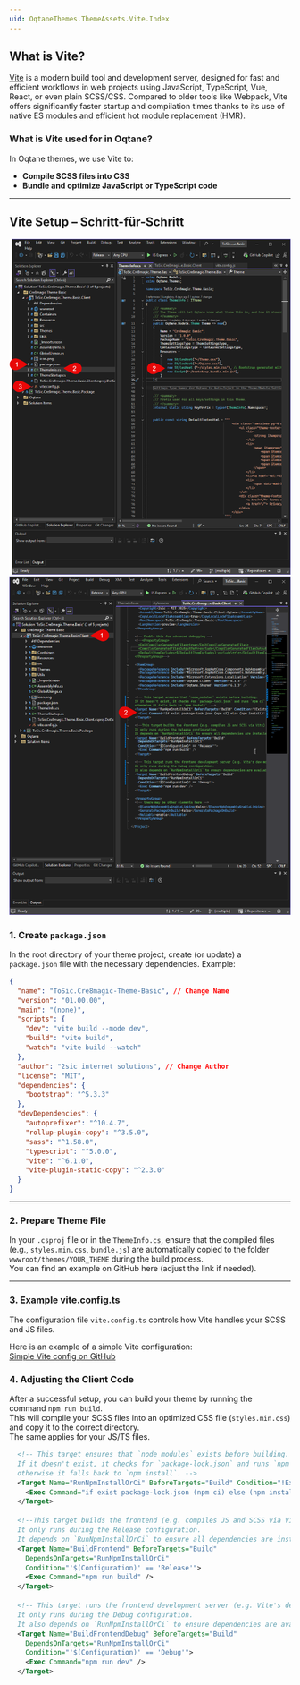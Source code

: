 ```yaml
---
uid: OqtaneThemes.ThemeAssets.Vite.Index
---
```


## What is Vite?

[Vite](https://vitejs.dev) is a modern build tool and development server, designed for
fast and efficient workflows in web projects using JavaScript, TypeScript, Vue, React,
or even plain SCSS/CSS. 
Compared to older tools like Webpack, Vite offers significantly faster startup and compilation times
thanks to its use of native ES modules and efficient hot module replacement (HMR).

### What is Vite used for in Oqtane?

In Oqtane themes, we use Vite to:

- **Compile SCSS files into CSS**
- **Bundle and optimize JavaScript or TypeScript code**

---

## Vite Setup – Schritt-für-Schritt

<div gallery="gallery02">
  <img src="./assets/theme_assets_vite_1.webp" data-caption="Visual Studio">
  <img src="./assets/theme_assets_vite_2.webp" data-caption="Visual Studio">

</div>

### 1. Create `package.json`

In the root directory of your theme project, create (or update) a `package.json` file with the necessary dependencies. Example:

```json
{
  "name": "ToSic.Cre8magic-Theme-Basic", // Change Name
  "version": "01.00.00",
  "main": "(none)",
  "scripts": {
    "dev": "vite build --mode dev",
    "build": "vite build",
    "watch": "vite build --watch"
  },
  "author": "2sic internet solutions", // Change Author
  "license": "MIT",
  "dependencies": {
    "bootstrap": "^5.3.3"
  },
  "devDependencies": {
    "autoprefixer": "^10.4.7",
    "rollup-plugin-copy": "^3.5.0",
    "sass": "^1.58.0",
    "typescript": "^5.0.0",
    "vite": "^6.1.0",
    "vite-plugin-static-copy": "^2.3.0"
  }
}
```

---

### 2. Prepare Theme File

In your `.csproj` file or in the `ThemeInfo.cs`, ensure that the compiled files  
(e.g., `styles.min.css`, `bundle.js`) are automatically copied to the folder `wwwroot/themes/YOUR_THEME` during the build process.  
You can find an example on GitHub here (adjust the link if needed).

---

### 3. Example vite.config.ts

The configuration file `vite.config.ts` controls how Vite handles your SCSS and JS files.

Here is an example of a simple Vite configuration:  
[Simple Vite config on GitHub](https://github.com/cre8magic/oqtane-theme-basic/blob/main/Client/vite.config.js)

### 4. Adjusting the Client Code

After a successful setup, you can build your theme by running the command `npm run build`.  
This will compile your SCSS files into an optimized CSS file (`styles.min.css`) and copy it to the correct directory.  
The same applies for your JS/TS files.

```xml
  <!-- This target ensures that `node_modules` exists before building.
  If it doesn't exist, it checks for `package-lock.json` and runs `npm ci` (clean install),
  otherwise it falls back to `npm install`. -->
  <Target Name="RunNpmInstallOrCi" BeforeTargets="Build" Condition="!Exists('node_modules')">
    <Exec Command="if exist package-lock.json (npm ci) else (npm install)" />
  </Target>

  <!--This target builds the frontend (e.g. compiles JS and SCSS via Vite) using `npm run build`.
  It only runs during the Release configuration.
  It depends on `RunNpmInstallOrCi` to ensure all dependencies are installed first.-->
  <Target Name="BuildFrontend" BeforeTargets="Build"
    DependsOnTargets="RunNpmInstallOrCi"
    Condition="'$(Configuration)' == 'Release'">
    <Exec Command="npm run build" />
  </Target>

  <!-- This target runs the frontend development server (e.g. Vite's dev mode) using `npm run dev`.
  It only runs during the Debug configuration.
  It also depends on `RunNpmInstallOrCi` to ensure dependencies are available -->
  <Target Name="BuildFrontendDebug" BeforeTargets="Build"
    DependsOnTargets="RunNpmInstallOrCi"
    Condition="'$(Configuration)' == 'Debug'">
    <Exec Command="npm run dev" />
  </Target>
```

